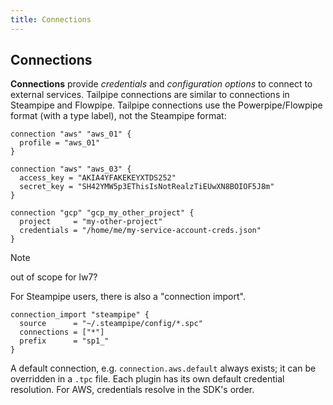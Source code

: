 ```yaml
---
title: Connections
---
```


## Connections

**Connections** provide *credentials* and *configuration options* to connect to external services.  Tailpipe connections are similar to connections in Steampipe and Flowpipe.  Tailpipe connections use the Powerpipe/Flowpipe format (with a type label), not the Steampipe format:

```hcl
connection "aws" "aws_01" {
  profile = "aws_01"
}

connection "aws" "aws_03" {
  access_key = "AKIA4YFAKEKEYXTDS252"
  secret_key = "SH42YMW5p3EThisIsNotRealzTiEUwXN8BOIOF5J8m"
}

connection "gcp" "gcp_my_other_project" {
  project     = "my-other-project"
  credentials = "/home/me/my-service-account-creds.json"
}
```

>[!NOTE]
> out of scope for lw7?

For Steampipe users, there is also a "connection import".
```hcl
connection_import "steampipe" {
  source      = "~/.steampipe/config/*.spc"
  connections = ["*"]
  prefix      = "sp1_"
}
```

A default connection, e.g. `connection.aws.default` always exists; it can be overridden in a `.tpc` file. Each plugin has its own default credential resolution. For AWS, credentials resolve in the SDK's order.

